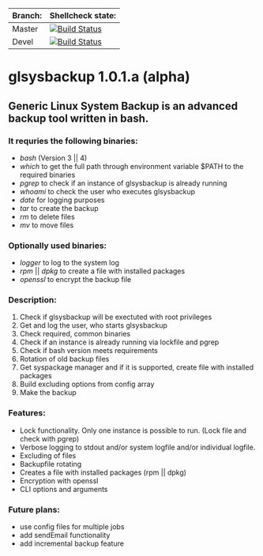 | Branch: | Shellcheck state: |
| ------------- | ------------- |
| Master | [![Build Status](https://travis-ci.org/ccztux/glsysbackup.svg?branch=master)](https://travis-ci.org/ccztux/glsysbackup) |
| Devel  | [![Build Status](https://travis-ci.org/ccztux/glsysbackup.svg?branch=devel)](https://travis-ci.org/ccztux/glsysbackup) |



# glsysbackup 1.0.1.a (alpha)
## Generic Linux System Backup is an advanced backup tool written in bash.



### It requries the following binaries:
- *bash* (Version 3 || 4)
- *which* to get the full path through environment variable $PATH to the required binaries 
- *pgrep* to check if an instance of glsysbackup is already running
- *whoami* to check the user who executes glsysbackup
- *date* for logging purposes
- *tar* to create the backup
- *rm* to delete files
- *mv* to move files



### Optionally used binaries:
- *logger* to log to the system log
- *rpm* || *dpkg* to create a file with installed packages
- *openssl* to encrypt the backup file



### Description:
1. Check if glsysbackup will be exectuted with root privileges
2. Get and log the user, who starts glsysbackup
3. Check required, common binaries
4. Check if an instance is already running via lockfile and pgrep
5. Check if bash version meets requirements
6. Rotation of old backup files
7. Get syspackage manager and if it is supported, create file with installed packages
8. Build excluding options from config array
9. Make the backup



### Features:
- Lock functionality. Only one instance is possible to run. (Lock file and check with pgrep)
- Verbose logging to stdout and/or system logfile and/or individual logfile.
- Excluding of files
- Backupfile rotating
- Creates a file with installed packages (rpm || dpkg)
- Encryption with openssl
- CLI options and arguments



### Future plans:
- use config files for multiple jobs
- add sendEmail functionality
- add incremental backup feature
